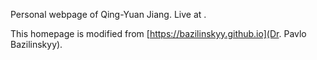 Personal webpage of Qing-Yuan Jiang. Live at .

This homepage is modified from [https://bazilinskyy.github.io](Dr. Pavlo Bazilinskyy).